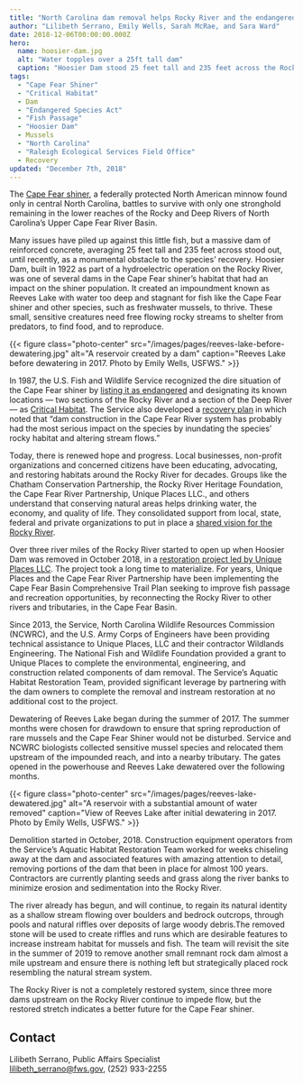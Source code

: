 ```yaml
---
title: "North Carolina dam removal helps Rocky River and the endangered fish that lives there"
author: "Lilibeth Serrano, Emily Wells, Sarah McRae, and Sara Ward"
date: 2018-12-06T00:00:00.000Z
hero:
  name: hoosier-dam.jpg
  alt: "Water topples over a 25ft tall dam"
  caption: "Hoosier Dam stood 25 feet tall and 235 feet across the Rocky River in Chatham County. It blocked the endangered Cape Fear shiner from reaching habitat upstream from 1922 until October 2018. Photo by Emily Wells, USFWS."
tags:
  - "Cape Fear Shiner"
  - "Critical Habitat"
  - Dam
  - "Endangered Species Act"
  - "Fish Passage"
  - "Hoosier Dam"
  - Mussels
  - "North Carolina"
  - "Raleigh Ecological Services Field Office"
  - Recovery
updated: "December 7th, 2018"
---
```


The [Cape Fear shiner](/wildlife/fishes/cape-fear-shiner/), a federally protected North American minnow found only in central North Carolina, battles to survive with only one stronghold remaining in the lower reaches of the Rocky and Deep Rivers of North Carolina’s Upper Cape Fear River Basin.

Many issues have piled up against this little fish, but a massive dam of reinforced concrete, averaging 25 feet tall and 235 feet across stood out, until recently, as a monumental obstacle to the species’ recovery. Hoosier Dam, built in 1922 as part of a hydroelectric operation on the Rocky River, was one of several dams in the Cape Fear shiner’s habitat that had an impact on the shiner population. It created an impoundment known as Reeves Lake with water too deep and stagnant for fish like the Cape Fear shiner and other species, such as freshwater mussels, to thrive. These small, sensitive creatures need free flowing rocky streams to shelter from predators, to find food, and to reproduce.

{{< figure class="photo-center" src="/images/pages/reeves-lake-before-dewatering.jpg" alt="A reservoir created by a dam" caption="Reeves Lake before dewatering in 2017. Photo by Emily Wells, USFWS." >}}

In 1987, the U.S. Fish and Wildlife Service recognized the dire situation of the Cape Fear shiner by [listing it as endangered](https://ecos.fws.gov/docs/federal_register/fr1330.pdf) and designating its known locations &mdash; two sections of the Rocky River and a section of the Deep River &mdash; as [Critical Habitat](/wildlife/fishes/cape-fear-shiner/#designated-critical-habitat-section). The Service also developed a [recovery plan](https://ecos.fws.gov/docs/recovery_plan/060313.pdf) in which noted that “dam construction in the Cape Fear River system has probably had the most serious impact on the species by inundating the species’ rocky habitat and altering stream flows.”

Today, there is renewed hope and progress. Local businesses, non-profit organizations and concerned citizens have been educating, advocating, and restoring habitats around the Rocky River for decades. Groups like the Chatham Conservation Partnership, the Rocky River Heritage Foundation, the Cape Fear River Partnership, Unique Places LLC., and others understand that conserving natural areas helps drinking water, the economy, and quality of life. They consolidated support from local, state, federal and private organizations to put in place a [shared vision for the Rocky River](https://www.fws.gov/raleigh/pdfs/Vision_for_RockyRiver.pdf).

Over three river miles of the Rocky River started to open up when Hoosier Dam was removed in October 2018, in a [restoration project led by Unique Places LLC](https://www.uniqueplacesllc.com/hoosier-dam-removal). The project took a long time to materialize. For years, Unique Places and the Cape Fear River Partnership have been implementing the Cape Fear Basin Comprehensive Trail Plan seeking to improve fish passage and recreation opportunities, by reconnecting the Rocky River to other rivers and tributaries, in the Cape Fear Basin.

Since 2013, the Service, North Carolina Wildlife Resources Commission (NCWRC), and the U.S. Army Corps of Engineers have been providing technical assistance to Unique Places, LLC and their contractor Wildlands Engineering. The National Fish and Wildlife Foundation provided a grant to Unique Places to complete the environmental, engineering, and construction related components of dam removal. The Service’s Aquatic Habitat Restoration Team, provided significant leverage by partnering with the dam owners to complete the removal and instream restoration at no additional cost to the project.

Dewatering of Reeves Lake began during the summer of 2017. The summer months were chosen for drawdown to ensure that spring reproduction of rare mussels and the Cape Fear Shiner would not be disturbed. Service and NCWRC biologists collected sensitive mussel species and relocated them upstream of the impounded reach, and into a nearby tributary. The gates opened in the powerhouse and Reeves Lake dewatered over the following months.

{{< figure class="photo-center" src="/images/pages/reeves-lake-dewatered.jpg" alt="A reservoir with a substantial amount of water removed" caption="View of Reeves Lake after initial dewatering in 2017. Photo by Emily Wells, USFWS." >}}

Demolition started in October, 2018. Construction equipment operators from the Service’s Aquatic Habitat Restoration Team worked for weeks chiseling away at the dam and associated features with amazing attention to detail, removing portions of the dam that been in place for almost 100 years. Contractors are currently planting seeds and grass along the river banks to minimize erosion and sedimentation into the Rocky River.

The river already has begun, and will continue, to regain its natural identity as a shallow stream flowing over boulders and bedrock outcrops, through pools and natural riffles over deposits of large woody debris.The removed stone will be used to create riffles and runs which are desirable features to increase instream habitat for mussels and fish. The team will revisit the site in the summer of 2019 to remove another small remnant rock dam almost a mile upstream and ensure there is nothing left but strategically placed rock resembling the natural stream system.

The Rocky River is not a completely restored system, since three more dams upstream on the Rocky River continue to impede flow, but the restored stretch indicates a better future for the Cape Fear shiner.

## Contact

Lilibeth Serrano, Public Affairs Specialist  
[lilibeth_serrano@fws.gov](mailto:lilibeth_serrano@fws.gov), (252) 933-2255
